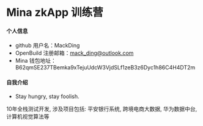 # Mina zkApp 训练营


#### 个人信息

- github 用户名：MackDing
- OpenBuild 注册邮箱：mack_ding@outlook.com
- Mina 钱包地址：B62qmSE237TBemka9xTejuUdcW3VjdSLf1zeB3z6Dyc1h86C4H4DT2m



#### 自我介绍

- Stay hungry, stay foolish. 

10年全栈测试开发, 涉及项目包括: 平安银行系统, 跨境电商大数据, 华为数据中台, 计算机视觉算法等
